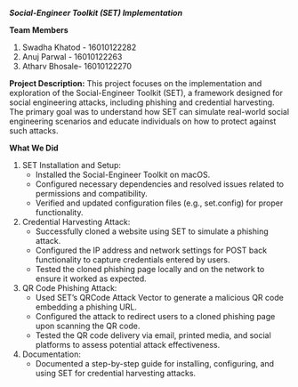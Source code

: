 _**Social-Engineer Toolkit (SET) Implementation**_

**Team Members**
1. Swadha Khatod - 16010122282
2. Anuj Parwal - 16010122263
3. Atharv Bhosale- 16010122270

**Project Description:** 
This project focuses on the implementation and exploration of the Social-Engineer Toolkit (SET), a framework designed for social engineering attacks, including phishing and credential harvesting. The primary goal was to understand how SET can simulate real-world social engineering scenarios and educate individuals on how to protect against such attacks.

**What We Did**
1. SET Installation and Setup:
     * Installed the Social-Engineer Toolkit on macOS.
     * Configured necessary dependencies and resolved issues related to permissions and compatibility.
     * Verified and updated configuration files (e.g., set.config) for proper functionality.
2. Credential Harvesting Attack:
     * Successfully cloned a website using SET to simulate a phishing attack.
     * Configured the IP address and network settings for POST back functionality to capture credentials entered by users.
     * Tested the cloned phishing page locally and on the network to ensure it worked as expected.
3. QR Code Phishing Attack:
     * Used SET’s QRCode Attack Vector to generate a malicious QR code embedding a phishing URL.
     * Configured the attack to redirect users to a cloned phishing page upon scanning the QR code.
     * Tested the QR code delivery via email, printed media, and social platforms to assess potential attack effectiveness.
3. Documentation:
     * Documented a step-by-step guide for installing, configuring, and using SET for credential harvesting attacks.
